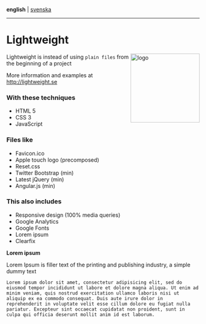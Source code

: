 **english** | [svenska](https://github.com/Ha006/lightweight/blob/master/README.sv.md)
- - -

Lightweight
===========

<img src="http://lightweight.se/apple-touch-icon-precomposed.png" width="180" height="180" alt="logo" align="right"/>

Lightweight is instead of using `plain files` from the beginning of a project

More information and examples at http://lightweight.se

### With these techniques

* HTML 5
* CSS 3
* JavaScript

### Files like

* Favicon.ico
* Apple touch logo (precomposed)
* Reset.css
* Twitter Bootstrap (min)
* Latest jQuery (min)
* Angular.js (min)

### This also includes

* Responsive design (100% media queries)
* Google Analytics
* Google Fonts
* Lorem ipsum
* Clearfix

**Lorem ipsum**

Lorem Ipsum is filler text of the printing and publishing industry, a simple dummy text

```
Lorem ipsum dolor sit amet, consectetur adipisicing elit, sed do eiusmod tempor incididunt ut labore et dolore magna aliqua. Ut enim ad minim veniam, quis nostrud exercitation ullamco laboris nisi ut aliquip ex ea commodo consequat. Duis aute irure dolor in reprehenderit in voluptate velit esse cillum dolore eu fugiat nulla pariatur. Excepteur sint occaecat cupidatat non proident, sunt in culpa qui officia deserunt mollit anim id est laborum.
```
